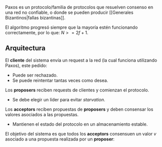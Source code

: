 Paxos es un protocolo/familia de protocolos que resuelven consenso en una red no confiable, o donde se pueden producir [[Generales Bizantinos|fallas bizantinas]].

El algoritmo progresó siempre que la mayoría estén funcionando correctamente, por lo que: $N >= 2f + 1$.

## Arquitectura

El **cliente** del sistema envía un request a la red (la cual funciona utilizando Paxos), este pedido:

- Puede ser rechazado.
- Se puede reintentar tantas veces como desea.

Los **proposers** reciben requests de clientes y comienzan el protocolo.

- Se debe elegir un líder para evitar *starvation*.

Los **acceptors** reciben propuestas de **proposers** y deben consensar los valores asociados a las propuestas.

- Mantienen el estado del protocolo en un almacenamiento estable.

El objetivo del sistema es que todos los **acceptors** consensuen un valor $v$ asociado a una propuesta realizada por un **proposer**:
